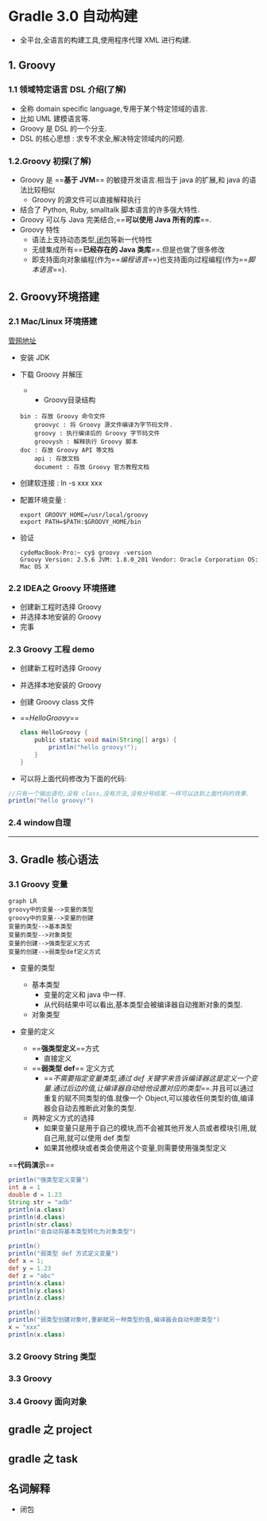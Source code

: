# Gradle 3.0 自动构建
- 全平台,全语言的构建工具,使用程序代理 XML 进行构建.

## 1. Groovy
### 1.1 领域特定语言 DSL 介绍(了解)
- 全称 domain specific language,专用于某个特定领域的语言.
- 比如 UML 建模语言等.
- Groovy 是 DSL 的一个分支.
- DSL 的核心思想 : 求专不求全,解决特定领域内的问题.

### 1.2.Groovy 初探(了解)
- Groovy 是 ==**基于 JVM**== 的敏捷开发语言.相当于 java 的扩展,和 java 的语法比较相似
    - Groovy 的源文件可以直接解释执行
- 结合了 Python, Ruby, smalltalk 脚本语言的许多强大特性.
- Groovy 可以与 Java 完美结合,==**可以使用 Java 所有的库**==.
- Groovy 特性
    - 语法上支持动态类型,[闭包](#info_1)等新一代特性
    - 无缝集成所有==**已经存在的 Java 类库**==.但是也做了很多修改
    - 即支持面向对象编程(作为==*编程语言*==)也支持面向过程编程(作为==*脚本语言*==).

## 2. Groovy环境搭建
### 2.1 Mac/Linux 环境搭建
[管网地址](http://www.groovy-lang.org/)
- 安装 JDK
- 下载 Groovy 并解压
    - - Groovy目录结构

    ```properties
    bin : 存放 Groovy 命令文件
        groovyc : 将 Groovy 源文件编译为字节码文件.
        groovy : 执行编译后的 Groovy 字节码文件
        groovysh : 解释执行 Groovy 脚本
    doc : 存放 Groovy API 等文档
        api : 存放文档
        document : 存放 Groovy 官方教程文档
    ```

- 创建软连接 : ln -s xxx xxx
- 配置环境变量 : 

    ```properties
    export GROOVY_HOME=/usr/local/groovy
    export PATH=$PATH:$GROOVY_HOME/bin
    ```
- 验证

    ```shell
    cydeMacBook-Pro:~ cy$ groovy -version
    Groovy Version: 2.5.6 JVM: 1.8.0_201 Vendor: Oracle Corporation OS: Mac OS X
    ```
    
### 2.2 IDEA之 Groovy 环境搭建
- 创建新工程时选择 Groovy
- 并选择本地安装的 Groovy
- 完事

### 2.3 Groovy 工程 demo
- 创建新工程时选择 Groovy
- 并选择本地安装的 Groovy
- 创建 Groovy class 文件
- ==*HelloGroovy*==

    ```groovy
    class HelloGroovy {
        public static void main(String[] args) {
            println("hello groovy!");
        }
    }
    ```
- 可以将上面代码修改为下面的代码:

```groovy
//只有一个输出语句,没有 class,没有方法,没有分号结尾.一样可以达到上面代码的效果.
println("hello groovy!")
```

### 2.4 window自理

-----
## 3. Gradle 核心语法
### 3.1 Groovy 变量

```mermaid
graph LR
groovy中的变量-->变量的类型
groovy中的变量-->变量的创建
变量的类型-->基本类型
变量的类型-->对象类型
变量的创建-->强类型定义方式
变量的创建-->弱类型def定义方式
```
- 变量的类型
    - 基本类型
        - 变量的定义和 java 中一样.
        - 从代码结果中可以看出,基本类型会被编译器自动推断对象的类型.
    - 对象类型


- 变量的定义
    - ==**强类型定义**==方式
        - 直接定义
    - ==**弱类型 def**== 定义方式
        - ==*不需要指定变量类型,通过 def 关键字来告诉编译器这是定义一个变量.通过后边的值,让编译器自动给他设置对应的类型*==.并且可以通过重复的赋不同类型的值.就像一个 Object,可以接收任何类型的值,编译器会自动去推断此对象的类型.
    - 两种定义方式的选择
        - 如果变量只是用于自己的模块,而不会被其他开发人员或者模块引用,就自己用,就可以使用 def 类型
        - 如果其他模块或者类会使用这个变量,则需要使用强类型定义

==**代码演示**==
```groovy
println("强类型定义变量")
int a = 1
double d = 1.23
String str = "adb"
println(a.class)
println(d.class)
println(str.class)
println("会自动将基本类型转化为对象类型")

println()
println("弱类型 def 方式定义变量")
def x = 1;
def y = 1.23
def z = "abc"
println(x.class)
println(y.class)
println(z.class)

println()
println("弱类型创建对象时,重新赋另一种类型的值,编译器会自动判断类型")
x = "xxx"
println(x.class)
```


### 3.2 Groovy String 类型
### 3.3 Groovy
### 3.4 Groovy 面向对象




## gradle 之 project

## gradle 之 task





## 名词解释

- <span id="info_1"/> 闭包
 